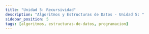 ```yaml
---
title: "Unidad 5: Recursividad"
description: "Algoritmos y Estructuras de Datos - Unidad 5: "
sidebar_position: 5
tags: [algoritmos, estructuras-de-datos, programacion]
---
```

